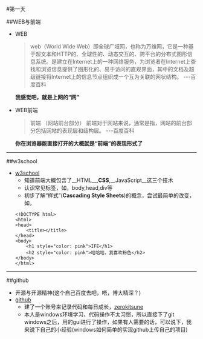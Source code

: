 #第一天

##WEB与前端

- WEB
	> web（World Wide Web）即全球广域网，也称为万维网，它是一种基于超文本和HTTP的、全球性的、动态交互的、跨平台的分布式图形信息系统。是建立在Internet上的一种网络服务，为浏览者在Internet上查找和浏览信息提供了图形化的、易于访问的直观界面，其中的文档及超级链接将Internet上的信息节点组织成一个互为关联的网状结构。 ---百度百科

	__我感觉吧，就是上网的“网”__
- WEB前端
	> 前端 （网站前台部分） 前端对于网站来说，通常是指，网站的前台部分包括网站的表现层和结构层。 ---百度百科

	__你在浏览器能直接打开的大概就是“前端”的表现形式了__




***

##w3school

- [w3school](http://www.w3school.com.cn/html/index.asp)
	+ 知道前端大概包含了__HTML__,__CSS__,__JavaScript__这三个技术
	+ 认识常见标签，如，body,head,div等
	+ 初步了解“样式”(__Cascading Style Sheets__)的概念，尝试最简单的改变，如，
	```
	<!DOCTYPE html>
	<html>
	<head>
		<title></title>
	</head>
	<body>
		<h1 style="color: pink">IFE</h1>
		<h2 style="color: pink">哈哈哈，我喜欢粉色</h2>
	</body>
	</html>
	```

***

##github
- 开源与开源精神(这个自己百度去吧，唔，博大精深？)
- [github](https://github.com/)
	+ 建了一个账号来记录代码和每日成长，[zerokitsune](https://github.com/zerokitsune/IFE)
	+ 本人是windows环境学习，代码操作不太习惯，所以直接下了git windows之后，用的gui进行了操作，如果有人需要的话，可以说下，我来说下自己的小经验(windows如何简单的实现github上传自己的项目)

